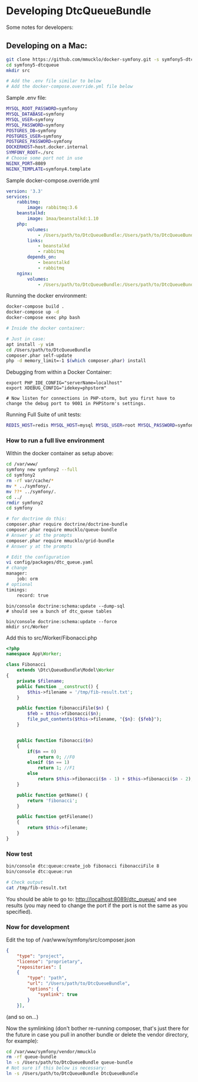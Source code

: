 # Developing DtcQueueBundle

Some notes for developers:

## Developing on a Mac:

```bash
git clone https://github.com/mmucklo/docker-symfony.git -s symfony5-dtcqueue
cd symfony5-dtcqueue
mkdir src

# Add the .env file similar to below
# Add the docker-compose.override.yml file below
```

Sample .env file:
```bash
MYSQL_ROOT_PASSWORD=symfony
MYSQL_DATABASE=symfony
MYSQL_USER=symfony
MYSQL_PASSWORD=symfony
POSTGRES_DB=symfony
POSTGRES_USER=symfony
POSTGRES_PASSWORD=symfony
DOCKERHOST=host.docker.internal
SYMFONY_ROOT=./src
# Choose some port not in use
NGINX_PORT=8089
NGINX_TEMPLATE=symfony4.template
```

Sample docker-compose.override.yml
```yaml
version: '3.3'
services:
    rabbitmq:
        image: rabbitmq:3.6
    beanstalkd:
        image: 1maa/beanstalkd:1.10
    php:
        volumes:
            - /Users/path/to/DtcQueueBundle:/Users/path/to/DtcQueueBundle
        links:
            - beanstalkd
            - rabbitmq
        depends_on:
            - beanstalkd
            - rabbitmq
    nginx:
        volumes:
            - /Users/path/to/DtcQueueBundle:/Users/path/to/DtcQueueBundle
```

Running the docker environment:

```bash
docker-compose build .
docker-compose up -d
docker-compose exec php bash

# Inside the docker container:

# Just in case:
apt install -y vim
cd /Users/path/to/DtcQueueBundle
composer.phar self-update
php -d memory_limit=-1 $(which composer.phar) install
```

Debugging from within a Docker Container:
```
export PHP_IDE_CONFIG="serverName=localhost"
export XDEBUG_CONFIG="idekey=phpstorm"

# Now listen for connections in PHP-storm, but you first have to change the debug port to 9001 in PHPStorm's settings.
```

Running Full Suite of unit tests:
```bash
REDIS_HOST=redis MYSQL_HOST=mysql MYSQL_USER=root MYSQL_PASSWORD=symfony MYSQL_DATABASE=symfony BEANSTALKD_HOST=beanstalkd BEANSTALKD_PORT=11300 RABBIT_MQ_HOST=rabbitmq MONGODB_HOST=mongo bin/phpunit
```

### How to run a full live environment

Within the docker container as setup above:
```bash
cd /var/www/
symfony new symfony2 --full
cd symfony2
rm -rf var/cache/*
mv * ../symfony/.
mv ??* ../symfony/.
cd ../
rmdir symfony2
cd symfony

# for doctrine do this:
composer.phar require doctrine/doctrine-bundle
composer.phar require mmucklo/queue-bundle
# Answer y at the prompts
composer.phar require mmucklo/grid-bundle
# Answer y at the prompts

# Edit the configuration
vi config/packages/dtc_queue.yaml
# change
manager:
    job: orm 
# optional
timings:
    record: true
```

```
bin/console doctrine:schema:update --dump-sql
# should see a bunch of dtc_queue tables

bin/console doctrine:schema:update --force
mkdir src/Worker
```

Add this to src/Worker/Fibonacci.php
```php
<?php
namespace App\Worker;

class Fibonacci
    extends \Dtc\QueueBundle\Model\Worker
{
    private $filename;
    public function __construct() {
        $this->filename = '/tmp/fib-result.txt';
    }

    public function fibonacciFile($n) {
        $feb = $this->fibonacci($n);
        file_put_contents($this->filename, "{$n}: {$feb}");
    }


    public function fibonacci($n)
    {
        if($n == 0)
            return 0; //F0
        elseif ($n == 1)
            return 1; //F1
        else
            return $this->fibonacci($n - 1) + $this->fibonacci($n - 2);
    }

    public function getName() {
        return 'fibonacci';
    }

    public function getFilename()
    {
        return $this->filename;
    }
}
```

### Now test

```bash
bin/console dtc:queue:create_job fibonacci fibonacciFile 8
bin/console dtc:queue:run

# Check output
cat /tmp/fib-result.txt
```

You should be able to go to: [http://localhost:8089/dtc_queue/](http://localhost:8089/dtc_queue/) and see results (you may need to change the port if the port is not the same as you specified).

### Now for development

Edit the top of /var/www/symfony/src/composer.json
```json
{
    "type": "project",
    "license": "proprietary",
    "repositories": [
    {
        "type": "path",
        "url": "/Users/path/to/DtcQueueBundle",
        "options": {
            "symlink": true
        }
    }],
```
(and so on...)


Now the symlinking (don't bother re-running composer, that's just there for the future in case you pull in another bundle or delete the vendor directory, for example):

```bash
cd /var/www/symfony/vendor/mmucklo
rm -rf queue-bundle
ln -s /Users/path/to/DtcQueueBundle queue-bundle
# Not sure if this below is necessary:
ln -s /Users/path/to/DtcQueueBundle DtcQueueBundle
```


